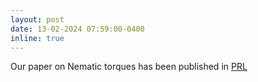 ```yaml
---
layout: post
date: 13-02-2024 07:59:00-0400
inline: true
---
```


Our paper on Nematic torques has been published in [PRL](https://journals.aps.org/prl/abstract/10.1103/PhysRevLett.132.078301) 